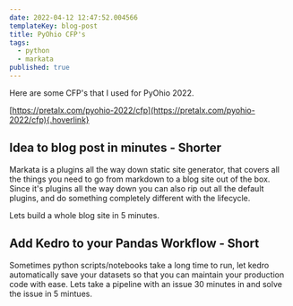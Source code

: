 ```yaml
---
date: 2022-04-12 12:47:52.004566
templateKey: blog-post
title: PyOhio CFP's
tags:
  - python
  - markata
published: true
---
```


Here are some CFP's that I used for PyOhio 2022.

[https://pretalx.com/pyohio-2022/cfp](https://pretalx.com/pyohio-2022/cfp){.hoverlink}

## Idea to blog post in minutes - Shorter

Markata is a plugins all the way down static site generator, that covers all
the things you need to go from markdown to a blog site out of the box.  Since
it's plugins all the way down you can also rip out all the default plugins, and
do something completely different with the lifecycle.

Lets build a whole blog site in 5 minutes.

## Add Kedro to your Pandas Workflow - Short

Sometimes python scripts/notebooks take a long time to run, let kedro
automatically save your datasets so that you can maintain your production code
with ease.  Lets take a pipeline with an issue 30 minutes in and solve the
issue in 5 mintues.
